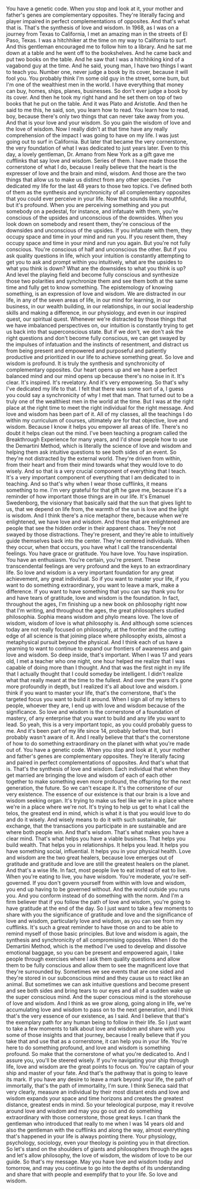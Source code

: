  You have a genetic code. When you stop and look at it, your mother and father's genes are complementary opposites. They're literally facing and player impaired in perfect complementations of opposites. And that's what that is. That's the synthesis of love and wisdom. In 1968, as I was on a journey from Texas to California, I met an amazing man in the streets of El Paso, Texas. I was a hitchhiker at the time on my way to California to surf. And this gentleman encouraged me to follow him to a library. And he sat me down at a table and he went off to the bookshelves. And he came back and put two books on the table. And he saw that I was a hitchhiking kind of a vagabond guy at the time. And he said, young man, I have two things I want to teach you. Number one, never judge a book by its cover, because it will fool you. You probably think I'm some old guy in the street, some bum, but I'm one of the wealthiest men in the world. I have everything that money can buy, homes, ships, planes, businesses. So don't ever judge a book by its cover. And then he took my right hand and he set them on top of two books that he put on the table. And it was Plato and Aristotle. And then he said to me this, he said, son, you learn how to read. You learn how to read, boy, because there's only two things that can never take away from you. And that is your love and your wisdom. So you gain the wisdom of love and the love of wisdom. Now I really didn't at that time have any really comprehension of the impact I was going to have on my life. I was just going out to surf in California. But later that became the very cornerstone, the very foundation of what I was dedicated to just years later. Even to this day, a lovely gentleman, Dr. Amano from New York as a gift gave me cufflinks that say love and wisdom. Series of them. I have made those the cornerstone of what I do, because I really believe that the heart is the expresser of love and the brain and mind, wisdom. And those are the two things that allow us to make us distinct from any other species. I've dedicated my life for the last 48 years to those two topics. I've defined both of them as the synthesis and synchronicity of all complementary opposites that you could ever perceive in your life. Now that sounds like a mouthful, but it's profound. When you are perceiving something and you put somebody on a pedestal, for instance, and infatuate with them, you're conscious of the upsides and unconscious of the downsides. When you look down on somebody and resent them, they're conscious of the downsides and unconscious of the upsides. If you infatuate with them, they occupy space and time in your mind and run you. If you resent them, they occupy space and time in your mind and run you again. But you're not fully conscious. You're conscious of half and unconscious the other. But if you ask quality questions in life, which your intuition is constantly attempting to get you to ask and prompt within you intuitively, what are the upsides to what you think is down? What are the downsides to what you think is up? And level the playing field and become fully conscious and synthesize those two polarities and synchronize them and see them both at the same time and fully get to know something. The epistemology of knowing something, is an expression of love and wisdom. We are distracted in our life, in any of the seven areas of life, in our mind for learning, in our business, in our wealth building, in our relationships, in our social leadership skills and making a difference, in our physiology, and even in our inspired quest, our spiritual quest. Whenever we're distracted by those things that we have imbalanced perspectives on, our intuition is constantly trying to get us back into that superconscious state. But if we don't, we don't ask the right questions and don't become fully conscious, we can get swayed by the impulses of infatuation and the instincts of resentment, and distract us from being present and empowered and purposeful and patiently productive and prioritized in our life to achieve something great. So love and wisdom is profound. It is truly the synthesis and synchronicity of complementary opposites. Our heart opens up and we have a perfect balanced mind and our mind opens up because there's no noise in it. It's clear. It's inspired. It's revelatory. And it's very empowering. So that's why I've dedicated my life to that. I felt that there was some sort of a, I guess you could say a synchronicity of why I met that man. That turned out to be a truly one of the wealthiest men in the world at the time. But I was at the right place at the right time to meet the right individual for the right message. And love and wisdom has been part of it. All of my classes, all the teachings I do within my curriculum of courses, ultimately are for that objective, love and wisdom. Because I know it helps you empower all areas of life. There's no doubt it helps clean out the mind. I've been teaching a program called the Breakthrough Experience for many years, and I'd show people how to use the Demartini Method, which is literally the science of love and wisdom and helping them ask intuitive questions to see both sides of an event. So they're not distracted by the external world. They're driven from within, from their heart and from their mind towards what they would love to do wisely. And so that is a very crucial component of everything that I teach. It's a very important component of everything that I am dedicated to in teaching. And so that's why when I wear those cufflinks, it means something to me. I'm very grateful for that gift he gave me, because it's a reminder of how important those things are in our life. It's Emanuel Swedenborg, the visionary that basically said that the sun that gives light to us, that we depend on life from, the warmth of the sun is love and the light is wisdom. And I think there's a nice metaphor there, because when we're enlightened, we have love and wisdom. And those that are enlightened are people that see the hidden order in their apparent chaos. They're not swayed by those distractions. They're present, and they're able to intuitively guide themselves back into the center. They're centered individuals. When they occur, when that occurs, you have what I call the transcendental feelings. You have grace or gratitude. You have love. You have inspiration. You have an enthusiasm. You're certain, you're present. These transcendental feelings are very profound and the keys to an extraordinary life. So love and wisdom is a very important foundation for any great achievement, any great individual. So if you want to master your life, if you want to do something extraordinary, you want to leave a mark, make a difference. If you want to have something that you can say thank you for and have tears of gratitude, love and wisdom is the foundation. In fact, throughout the ages, I'm finishing up a new book on philosophy right now that I'm writing, and throughout the ages, the great philosophers studied philosophia. Sophia means wisdom and phylo means love. The love of wisdom, wisdom of love is what philosophy is. And although some sciences today are not really focused on philosophy, at the frontier and the cutting edge of all science is that joining place where philosophy exists, almost a metaphysical pursuit beyond the physical. And I think each of us have a yearning to want to continue to expand our frontiers of awareness and gain love and wisdom. So deep inside, that's important. When I was 17 and years old, I met a teacher who one night, one hour helped me realize that I was capable of doing more than I thought. And that was the first night in my life that I actually thought that I could someday be intelligent. I didn't realize what that really meant at the time to the fullest. And over the years it's gone more profoundly in depth, but I realized it's all about love and wisdom. I think if you want to master your life, that's the cornerstone, that's the targeted focus you want to build it around. When I sign all of my letters to people, whoever they are, I end up with love and wisdom because of the significance. So love and wisdom is the cornerstone of a foundation of mastery, of any enterprise that you want to build and any life you want to lead. So yeah, this is a very important topic, as you could probably guess to me. And it's been part of my life since 14, probably before that, but I probably wasn't aware of it. And I really believe that that's the cornerstone of how to do something extraordinary on the planet with what you're made out of. You have a genetic code. When you stop and look at it, your mother and father's genes are complementary opposites. They're literally facing and paired in perfect complementations of opposites. And that's what that is. That's the synthesis of love and wisdom. Each individual that when they get married are bringing the love and wisdom of each of each other together to make something even more profound, the offspring for the next generation, the future. So we can't escape it. It's the cornerstone of our very existence. The essence of our existence is that our brain is a love and wisdom seeking organ. It's trying to make us feel like we're in a place where we're in a place where we're not. It's trying to help us get to what I call the telos, the greatest end in mind, which is what it is that you would love to do and do it wisely. And wisely means to do it with such sustainable, fair exchange, that the transactions you participate in are sustainable and are where both people win. And that's wisdom. That's what makes you have a clear mind. That's what helps you have a viable business. That helps you build wealth. That helps you in relationships. It helps you lead. It helps you have something social, influential. It helps you in your physical health. Love and wisdom are the two great healers, because love emerges out of gratitude and gratitude and love are still the greatest healers on the planet. And that's a wise life. In fact, most people live to eat instead of eat to live. When you're eating to live, you have wisdom. You're moderate, you're self-governed. If you don't govern yourself from within with love and wisdom, you end up having to be governed without. And the world outside you runs you. And you conform instead of do something with the norm. And I'm a firm believer that if you follow the path of love and wisdom, you're going to have gratitude at the end of the day. So I just want to take a few moments to share with you the significance of gratitude and love and the significance of love and wisdom, particularly love and wisdom, as you can see from my cufflinks. It's such a great reminder to have those on and to be able to remind myself of those basic principles. But love and wisdom is again, the synthesis and synchronicity of all compromising opposites. When I do the Demartini Method, which is the method I've used to develop and dissolve emotional baggage, so you can be present and empowered again, I take people through exercises where I ask them quality questions and allow them to be fully conscious and allow them to see the magnificent love that they're surrounded by. Sometimes we see events that are one sided and they're stored in our subconscious mind and they cause us to react like an animal. But sometimes we can ask intuitive questions and become present and see both sides and bring tears to our eyes and all of a sudden wake up the super conscious mind. And the super conscious mind is the storehouse of love and wisdom. And I think as we grow along, going along in life, we're accumulating love and wisdom to pass on to the next generation, and I think that's the very essence of our existence, as I said. And I believe that that's the exemplary path for any human being to follow in their life. So I just want to take a few moments to talk about love and wisdom and share with you some of those insights and that journey, because I really believe that if you take that and use that as a cornerstone, it can help you in your life. You're here to do something profound, and love and wisdom is something profound. So make that the cornerstone of what you're dedicated to. And I assure you, you'll be steered wisely. If you're navigating your ship through life, love and wisdom are the great points to focus on. You're captain of your ship and master of your fate. And that's the pathway that is going to leave its mark. If you have any desire to leave a mark beyond your life, the path of immortally, that's the path of immortality, I'm sure. I think Seneca said that very clearly, measure an individual by their most distant ends and love and wisdom expands your space and time horizons and creates the greatest distance, greatest ends in mind. So your teleological purpose, may it revolve around love and wisdom and may you go out and do something extraordinary with those cornerstone, those great keys. I can thank the gentleman who introduced that really to me when I was 14 years old and also the gentleman with the cufflinks and along the way, almost everything that's happened in your life is always pointing there. Your physiology, psychology, sociology, even your theology is pointing you in that direction. So let's stand on the shoulders of giants and philosophers through the ages and let's allow philosophy, the love of wisdom, the wisdom of love to be our guide. So that's my message. May you have love and wisdom today and tomorrow, and may you continue to go into the depths of its understanding and share that with people and exemplify that to your life. So love and wisdom.